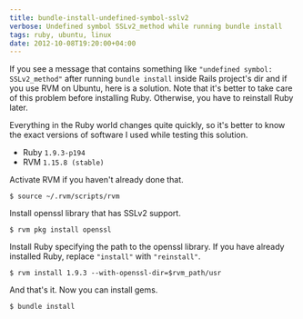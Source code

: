 ```yaml
---
title: bundle-install-undefined-symbol-sslv2
verbose: Undefined symbol SSLv2_method while running bundle install
tags: ruby, ubuntu, linux
date: 2012-10-08T19:20:00+04:00
---
```


If you see a message that contains something like `"undefined symbol: SSLv2_method"` after running `bundle install` inside Rails project's dir and if you use RVM on Ubuntu, here is a solution. Note that it's better to take care of this problem before installing Ruby. Otherwise, you have to reinstall Ruby later.

Everything in the Ruby world changes quite quickly, so it's better to know the exact versions of software I used while testing this solution.

* Ruby `1.9.3-p194`
* RVM `1.15.8 (stable)`

Activate RVM if you haven't already done that.

~~~text
$ source ~/.rvm/scripts/rvm
~~~

Install openssl library that has SSLv2 support.

~~~text
$ rvm pkg install openssl
~~~

Install Ruby specifying the path to the openssl library. If you have already installed Ruby, replace `"install"` with `"reinstall"`.

~~~text
$ rvm install 1.9.3 --with-openssl-dir=$rvm_path/usr
~~~

And that's it. Now you can install gems.

~~~text
$ bundle install
~~~
